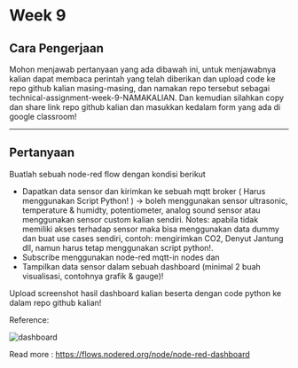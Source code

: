# Week 9

## Cara Pengerjaan

Mohon menjawab pertanyaan yang ada dibawah ini, untuk menjawabnya kalian dapat membaca perintah yang telah diberikan dan upload code ke repo github kalian masing-masing, dan namakan repo tersebut sebagai technical-assignment-week-9-NAMAKALIAN. Dan kemudian silahkan copy dan share link repo github kalian dan masukkan kedalam form yang ada di google classroom!

---
## Pertanyaan


Buatlah sebuah node-red flow dengan kondisi berikut
* Dapatkan data sensor dan kirimkan ke sebuah mqtt broker ( Harus menggunakan Script Python! ) -> boleh menggunakan sensor ultrasonic, temperature & humidty, potentiometer, analog sound sensor atau menggunakan sensor custom kalian sendiri. Notes: apabila tidak memiliki akses terhadap sensor maka bisa menggunakan data dummy dan buat use cases sendiri, contoh: mengirimkan CO2, Denyut Jantung dll, namun harus tetap menggunakan script python!.
* Subscribe menggunakan node-red mqtt-in nodes dan 
* Tampilkan data sensor dalam sebuah dashboard (minimal 2 buah visualisasi, contohnya grafik & gauge)!

Upload screenshot hasil dashboard kalian beserta dengan code python ke dalam repo github kalian!

Reference: 

![dashboard](https://nodered.org/images/dashboardl.png)

Read more : https://flows.nodered.org/node/node-red-dashboard

